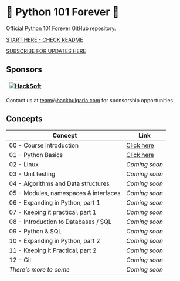 # 🚀 Python 101 Forever 🚀

Official [Python 101 Forever](https://hackbulgaria.com/python-101-forever) GitHub repository.

[START HERE - CHECK README](C00-Course-Introduction/)

[SUBSCRIBE FOR UPDATES HERE](https://landing.mailerlite.com/webforms/landing/p2u7b6)

## Sponsors

| [![HackSoft](https://hacksoft.io/content/themes/hacksoft/dist/assets/images/hak-logo-header.svg)](https://hacksoft.io) |
|------------------------------------------------------------------------------------------------------------------------|

Contact us at <team@hackbulgaria.com> for sponsorship opportunities.

## Concepts

| Concept                               | Link                                   |
|---------------------------------------|----------------------------------------|
| 00 - Course Introduction              | [Click here](C00-Course-Introduction/) |
| 01 - Python Basics                    | [Click here](C01-Python-Basics/)       |
| 02 - Linux                            | *Coming soon*                          |
| 03 - Unit testing                     | *Coming soon*                          |
| 04 - Algorithms and Data structures   | *Coming soon*                          |
| 05 - Modules, namespaces & interfaces | *Coming soon*                          |
| 06 - Expanding in Python, part 1      | *Coming soon*                          |
| 07 - Keeping it practical, part 1     | *Coming soon*                          |
| 08 - Introduction to Databases / SQL  | *Coming soon*                          |
| 09 - Python & SQL                     | *Coming soon*                          |
| 10 - Expanding in Python, part 2      | *Coming soon*                          |
| 11 - Keeping it Practical, part 2     | *Coming soon*                          |
| 12 - Git                              | *Coming soon*                          |
| *There's more to come*                | *Coming soon*                          |
